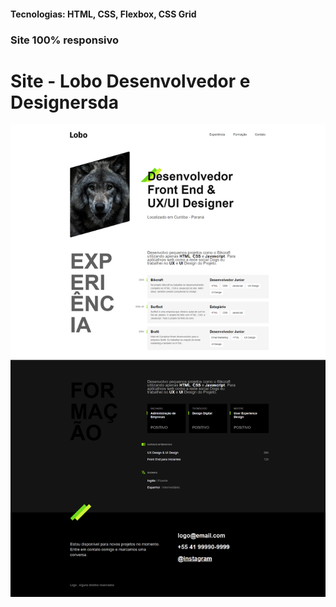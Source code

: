 <h4>Tecnologias: HTML, CSS, Flexbox, CSS Grid</h4>
<h3>Site 100% responsivo</h3>

# Site - Lobo Desenvolvedor e Designersda
<img src="https://github.com/dieegobs/Lobo---Desenvolvedor-e-Designer/blob/main/img/lobo.png?raw=true"/>





































































































































